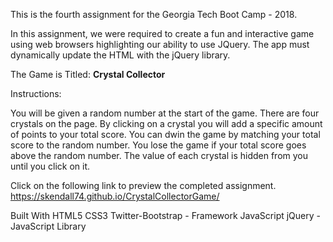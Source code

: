 
This is the fourth assignment for the Georgia Tech Boot Camp - 2018.

In this assignment, we were required to create a fun and interactive game using web browsers highlighting our ability to use JQuery. The app must dynamically update the HTML with the jQuery library.

The Game is Titled:
<b>Crystal Collector</b>

Instructions:

You will be given a random number at the start of the game. There are four crystals on the page. By clicking on a crystal you will add a specific amount of points to your total score. You can dwin the game by matching your total score to the random number. You lose the game if your total score goes above the random number. The value of each crystal is hidden from you until you click on it.

Click on the following link to preview the completed assignment.
https://skendall74.github.io/CrystalCollectorGame/

Built With
HTML5
CSS3
Twitter-Bootstrap - Framework
JavaScript
jQuery - JavaScript Library
